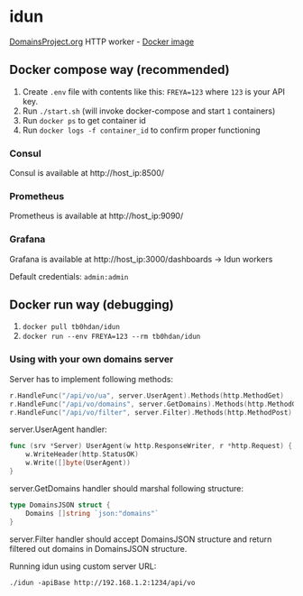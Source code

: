 # idun
[DomainsProject.org](https://domainsproject.org) HTTP worker - [Docker image](https://hub.docker.com/r/tb0hdan/idun)


## Docker compose way (recommended)

1. Create `.env` file with contents like this: `FREYA=123` where `123` is your API key.
2. Run `./start.sh` (will invoke docker-compose and start `1` containers)
3. Run `docker ps` to get container id
4. Run `docker logs -f container_id` to confirm proper functioning

### Consul

Consul is available at http://host_ip:8500/

### Prometheus

Prometheus is available at http://host_ip:9090/

### Grafana

Grafana is available at http://host_ip:3000/dashboards -> Idun workers

Default credentials: `admin:admin`


## Docker run way (debugging)

1. `docker pull tb0hdan/idun`
2. `docker run --env FREYA=123 --rm tb0hdan/idun`


### Using with your own domains server


Server has to implement following methods:

```go
r.HandleFunc("/api/vo/ua", server.UserAgent).Methods(http.MethodGet)
r.HandleFunc("/api/vo/domains", server.GetDomains).Methods(http.MethodGet)
r.HandleFunc("/api/vo/filter", server.Filter).Methods(http.MethodPost)
```

server.UserAgent handler:

```go
func (srv *Server) UserAgent(w http.ResponseWriter, r *http.Request) {
    w.WriteHeader(http.StatusOK)
    w.Write([]byte(UserAgent))
}
```


server.GetDomains handler should marshal following structure:

```go
type DomainsJSON struct {
    Domains []string `json:"domains"`
}
```



server.Filter handler should accept DomainsJSON structure and return filtered out domains in DomainsJSON structure.




Running idun using custom server URL:

```
./idun -apiBase http://192.168.1.2:1234/api/vo
```
